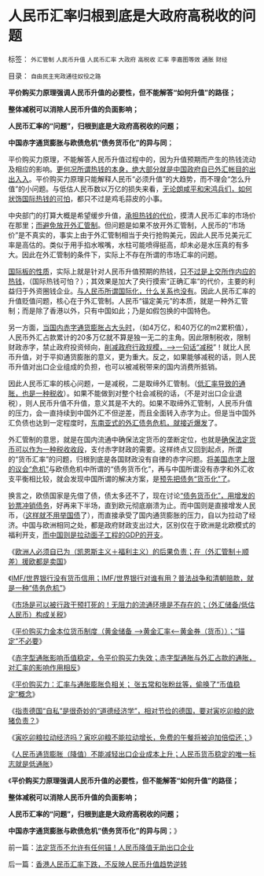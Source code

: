 # 人民币汇率归根到底是大政府高税收的问题

标签： `外汇管制` `人民币升值` `人民币汇率` `大政府` `高税收` `汇率` `李嘉图等效` `通胀` `财经` 

目录： `自由民主宪政通往奴役之路`

**平价购买力原理强调人民币升值的必要性，但不能解答“如何升值”的路径；**

**整体减税可以消除人民币升值的负面影响；**

**人民币汇率的“问题”，归根到底是大政府高税收的问题；**

**中国赤字通货膨胀与欧债危机“债务货币化”的异与同**；



平价购买力原理，不能解答人民币升值过程中的，因为升值预期而产生的热钱流动及相应的影响。[更何况所谓热钱的本身，绝大部分就是中国政府自已外汇帐目的出出入入](../../../2011/11/30/市场不是万能的，市场是可以被行政干预打死.md)。平价购买力原理只能解释人民币“必须升值”的大趋势，而不理会“怎么升值”的小问题。与低估人民币数以万亿的损失来看，[无论朗咸平和宋鸿兵们，如何状饰国际热钱的可怕](../../../2011/11/24/富豪移民不能带走中国的资本.md)，都只不过是鸡毛蒜皮的小事。

中央部门的打算大概是希望缓步升值，[承担热钱的代价](../../../2011/8/27/共济会指“国际犹太人阴谋集团”即《货币战争》.md)，摸清人民币汇率的市场价在那里；[而避免放开外汇管制](../../../2011/8/12/只有人民币升值才符合中国利益！.md)。但问题是如果不放开外汇管制，人民币的“市场价”是不真实的，事实上由于外汇管制相当于央行抢购美元，因此人民币兑美元汇率是高估的。类似于用手掐水喉嘴，水柱可能喷得挺高，却未必是水压真的有多大。因此在外汇管制的条件下，实际上不存在所谓的市场汇率的问题。

[国际板的性质](../../../2011/11/25/（外汇管制＋金融垄断）下推出国际板，不仅仅是卖国！.md)，实际上就是针对人民币升值预期的热钱，[只不过是上交所作内应的热钱](../../../2011/6/20/管理层应反思为“A股机构化”而妖魔化散户.md)，（国际热钱可怕？）；其效果是加大了央行摸索“正确汇率”的代价，主要的利益归于外资圈钱企业。[与人民币所谓国际化，什么关系也没有](../../../2011/6/15/国际板推动RMB国际化的骗局.md)。因此人民币汇率的升值贬值问题，核心在于外汇管制。人民币“锚定美元”的本质，就是一种外汇管制；而是除了香港以外，只有中国如此；乃是如假包换的中国特色。

另一方面，[当国内赤字通货膨胀占大头时](../../../2011/1/6/美国是税收最轻赤字最小的国家.md)，（如4万亿，和40万亿的m2累积值），人民币外汇占款累计的20多万亿就不算是独一无二的主角。因此限制税收，限制财政赤字，禁止政府投资倾向，[削减政府行政规模，——>一句话“减税](../../../2010/12/31/中国银行加盟美联储；减税收缩流动性.md)”！就比人民币升值，对于平抑通货膨胀的意义，更为重大。反之，如果能够减税的话，则人民币升值对出口企业组成的负担，也可以被减税带来的国内消费所抵销。

因此人民币汇率的核心问题，一是减税，二是取缔外汇管制。（[低汇率导致的通胀，也是一种税收](../../../2010/10/15/人民币低估是对中国国民的沉重税负.md)）。如果不能做到对整个社会减税的话，（不是对出口企业退税），则人民币升值不升值，意义其是不大的。如果不取缔外汇管制，人民币升值的压力，会一直持续到中国外汇不但逆差，而且全面转入赤字为止。但是当中国外汇负债也达到一定程度时，[东南亚式的外汇债务危机，就接近爆发](../../../2009/5/3/全球化黄宗羲定律：汇率高，百姓苦；低，百姓苦.md)了。

外汇管制的意思，就是在国内流通中确保法定货币的垄断定位，也就是[确保法定货币可以作为一种税收收段](../../../2011/10/12/法定货币就是税收；凯恩斯主义相当于无限制加税.md)，支付赤字财政的需要。这样终点又回到起点，所谓的“货币汇率”的问题，归根到底是各国财政没有自律的赤字问题。[将美国赤字上限的议会“危机”](../../../2011/8/11/美元信用非美国信用；向共和党致敬！.md)与欧债危机中所谓的“债务货币化”，再与中国所谓没有赤字和外汇收支平衡相比较，就会发现中国所谓的解决方案，是[预先把债务“货币化”了](../../../2011/11/9/“国债货币化”是双重的税收＝恶性通货膨胀.md)。

换言之，欧债国家是先借了债，债太多还不了，现在讨论[“债务货币化”，用增发的钞票冲销债务](../../../2011/11/22/恶性通货膨胀“拉动增长”是很共产主义的信仰.md)，好再来下半场，直到欧元彻底崩溃为止。而中国则是直接增发人民币，（[这样就不用举国债](../../../2011/10/12/李嘉图等效（国债＝税收）的实物税，古钱，国家征用，暴力拆迁.md)了），而直接承受了国内通货膨胀的压力，自以为拉动了经济。中国与欧洲相同之处，都是政府财政支出过大，区别仅在于欧洲是北欧模式的福利开支，[而中国则是拉动面子工程的GDP的开支](../../../2009/12/27/面子工程和奴才经济.md)。

《[欧洲人必须自已为（凯恩斯主义＋福利主义）的后果负责；在（外汇管制＋顺差）援欧都是卖国](../../../2011/11/29/（外汇管制＋顺差）下援欧都是卖国.md)》

《[IMF/世界银行没有货币信用；IMF/世界银行对谁有用？普法战争和清朝赔款，就是一种“债务危机”](../../../2011/11/29/征服高卢，普法战争，清朝赔款和欧洲的债务危机.md)》

《[市场是可以被行政干预打死的！无阻力的流通环境是不存在的；（外汇储备/低估人民币）构成关税](../../../2011/11/30/市场不是万能的，市场是可以被行政干预打死.md)》

《[平价购买力金本位货币制度（黄金储备
——>黄金汇率<——黄金券（货币））；“锚定”不必要](../../../2011/11/30/平价购买力的黄金，外汇，汇率和通货膨胀.md)》

《[赤字型通胀影响币值稳定，令平价购买力失效；赤字型通胀与外汇占款的通胀，对汇率的影响作用相反](../../../2011/11/30/平价购买力中不同类型的通胀与汇率的关系.md)》

《[平价购买力：汇率与通胀膨胀负相关； 张五常和张粉丝等，偷换了“币值稳定”概念](../../../2011/11/30/平价购买力的货币“稳定”：汇率稳定则通货膨胀.md)》

《[指责德国“自私”是很奇妙的“道德经济学”，相对节俭的德国，要对寅吃卯粮的欧猪负责？](../../../2011/12/6/指责德国“自私”是很奇妙的“道德经济学”.md)》

《[寅吃卯粮拉动经济吗？寅吃卯粮不能拉动增长，免费的午餐将被迫加倍偿还；](../../../2011/12/7/寅吃卯粮能拉动经济吗？免费的午餐将有什么后果？.md)》

《[人民币通货膨胀（降值）不能减轻出口企业成本上升；人民币货币稳定的唯一标志就是低通胀](../../../2011/12/7/法定货币不允许有任何锚！人民币降值无助出口企业.md)》

《**平价购买力原理强调人民币升值的必要性，但不能解答“如何升值”的路径；**

**整体减税可以消除人民币升值的负面影响；**

**人民币汇率的“问题”，归根到底是大政府高税收的问题；**

**中国赤字通货膨胀与欧债危机“债务货币化”的异与同**；》

前一篇：[法定货币不允许有任何锚！人民币降值无助出口企业](../../../2011/12/7/法定货币不允许有任何锚！人民币降值无助出口企业.md)

后一篇：[香港人民币汇率下跌，不反映人民币升值趋势逆转](../../../2011/12/7/香港人民币汇率下跌，不反映人民币升值趋势逆转.md)